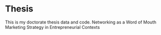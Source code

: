 # Thesis
This is my doctorate thesis data and code. Networking as a Word of Mouth Marketing Strategy in Entrepreneurial Contexts
